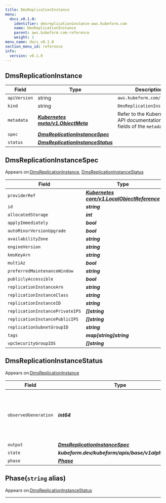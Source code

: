 ```yaml
---
title: DmsReplicationInstance
menu:
  docs_v0.1.0:
    identifier: dmsreplicationinstance-aws.kubeform.com
    name: DmsReplicationInstance
    parent: aws.kubeform.com-reference
    weight: 1
menu_name: docs_v0.1.0
section_menu_id: reference
info:
  version: v0.1.0
---
```


## DmsReplicationInstance
| Field | Type | Description |
| ------ | ----- | ----------- |
| `apiVersion` | string | `aws.kubeform.com/v1alpha1` |
|    `kind` | string | `DmsReplicationInstance` |
| `metadata` | ***[Kubernetes meta/v1.ObjectMeta](https://kubernetes.io/docs/reference/generated/kubernetes-api/v1.13/#objectmeta-v1-meta)***|Refer to the Kubernetes API documentation for the fields of the `metadata` field.|
| `spec` | ***[DmsReplicationInstanceSpec](#dmsreplicationinstancespec)***||
| `status` | ***[DmsReplicationInstanceStatus](#dmsreplicationinstancestatus)***||
## DmsReplicationInstanceSpec

Appears on:[DmsReplicationInstance](#dmsreplicationinstance), [DmsReplicationInstanceStatus](#dmsreplicationinstancestatus)

| Field | Type | Description |
| ------ | ----- | ----------- |
| `providerRef` | ***[Kubernetes core/v1.LocalObjectReference](https://kubernetes.io/docs/reference/generated/kubernetes-api/v1.13/#localobjectreference-v1-core)***||
| `id` | ***string***||
| `allocatedStorage` | ***int***| ***(Optional)*** |
| `applyImmediately` | ***bool***| ***(Optional)*** |
| `autoMinorVersionUpgrade` | ***bool***| ***(Optional)*** |
| `availabilityZone` | ***string***| ***(Optional)*** |
| `engineVersion` | ***string***| ***(Optional)*** |
| `kmsKeyArn` | ***string***| ***(Optional)*** |
| `multiAz` | ***bool***| ***(Optional)*** |
| `preferredMaintenanceWindow` | ***string***| ***(Optional)*** |
| `publiclyAccessible` | ***bool***| ***(Optional)*** |
| `replicationInstanceArn` | ***string***| ***(Optional)*** |
| `replicationInstanceClass` | ***string***||
| `replicationInstanceID` | ***string***||
| `replicationInstancePrivateIPS` | ***[]string***| ***(Optional)*** |
| `replicationInstancePublicIPS` | ***[]string***| ***(Optional)*** |
| `replicationSubnetGroupID` | ***string***| ***(Optional)*** |
| `tags` | ***map[string]string***| ***(Optional)*** |
| `vpcSecurityGroupIDS` | ***[]string***| ***(Optional)*** |
## DmsReplicationInstanceStatus

Appears on:[DmsReplicationInstance](#dmsreplicationinstance)

| Field | Type | Description |
| ------ | ----- | ----------- |
| `observedGeneration` | ***int64***| ***(Optional)*** Resource generation, which is updated on mutation by the API Server.|
| `output` | ***[DmsReplicationInstanceSpec](#dmsreplicationinstancespec)***| ***(Optional)*** |
| `state` | ***kubeform.dev/kubeform/apis/base/v1alpha1.State***| ***(Optional)*** |
| `phase` | ***[Phase](#phase)***| ***(Optional)*** |
## Phase(`string` alias)

Appears on:[DmsReplicationInstanceStatus](#dmsreplicationinstancestatus)

---
